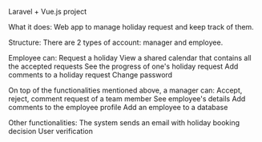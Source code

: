 Laravel + Vue.js project

 

What it does:
Web app to manage holiday request and keep track of them.

 

Structure:
There are 2 types of account: manager and employee.

Employee can:
Request a holiday
View a shared calendar that contains all the accepted requests
See the progress of one's holiday request
Add comments to a holiday request
Change password
 

 

On top of the functionalities mentioned above, a manager can:
Accept, reject, comment request of a team member
See employee's details
Add comments to the employee profile
Add an employee to a database
 

Other functionalities:
The system sends an email with holiday booking decision
User verification
 

